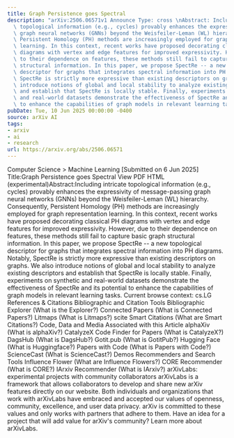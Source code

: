 ```yaml
---
title: Graph Persistence goes Spectral
description: "arXiv:2506.06571v1 Announce Type: cross \nAbstract: Including intricate\
  \ topological information (e.g., cycles) provably enhances the expressivity of message-passing\
  \ graph neural networks (GNNs) beyond the Weisfeiler-Leman (WL) hierarchy. Consequently,\
  \ Persistent Homology (PH) methods are increasingly employed for graph representation\
  \ learning. In this context, recent works have proposed decorating classical PH\
  \ diagrams with vertex and edge features for improved expressivity. However, due\
  \ to their dependence on features, these methods still fail to capture basic graph\
  \ structural information. In this paper, we propose SpectRe -- a new topological\
  \ descriptor for graphs that integrates spectral information into PH diagrams. Notably,\
  \ SpectRe is strictly more expressive than existing descriptors on graphs. We also\
  \ introduce notions of global and local stability to analyze existing descriptors\
  \ and establish that SpectRe is locally stable. Finally, experiments on synthetic\
  \ and real-world datasets demonstrate the effectiveness of SpectRe and its potential\
  \ to enhance the capabilities of graph models in relevant learning tasks."
pubDate: Tue, 10 Jun 2025 00:00:00 -0400
source: arXiv AI
tags:
- arxiv
- ai
- research
url: https://arxiv.org/abs/2506.06571
---
```


Computer Science > Machine Learning
[Submitted on 6 Jun 2025]
Title:Graph Persistence goes Spectral
View PDF HTML (experimental)Abstract:Including intricate topological information (e.g., cycles) provably enhances the expressivity of message-passing graph neural networks (GNNs) beyond the Weisfeiler-Leman (WL) hierarchy. Consequently, Persistent Homology (PH) methods are increasingly employed for graph representation learning. In this context, recent works have proposed decorating classical PH diagrams with vertex and edge features for improved expressivity. However, due to their dependence on features, these methods still fail to capture basic graph structural information. In this paper, we propose SpectRe -- a new topological descriptor for graphs that integrates spectral information into PH diagrams. Notably, SpectRe is strictly more expressive than existing descriptors on graphs. We also introduce notions of global and local stability to analyze existing descriptors and establish that SpectRe is locally stable. Finally, experiments on synthetic and real-world datasets demonstrate the effectiveness of SpectRe and its potential to enhance the capabilities of graph models in relevant learning tasks.
Current browse context:
cs.LG
References & Citations
Bibliographic and Citation Tools
Bibliographic Explorer (What is the Explorer?)
Connected Papers (What is Connected Papers?)
Litmaps (What is Litmaps?)
scite Smart Citations (What are Smart Citations?)
Code, Data and Media Associated with this Article
alphaXiv (What is alphaXiv?)
CatalyzeX Code Finder for Papers (What is CatalyzeX?)
DagsHub (What is DagsHub?)
Gotit.pub (What is GotitPub?)
Hugging Face (What is Huggingface?)
Papers with Code (What is Papers with Code?)
ScienceCast (What is ScienceCast?)
Demos
Recommenders and Search Tools
Influence Flower (What are Influence Flowers?)
CORE Recommender (What is CORE?)
IArxiv Recommender
(What is IArxiv?)
arXivLabs: experimental projects with community collaborators
arXivLabs is a framework that allows collaborators to develop and share new arXiv features directly on our website.
Both individuals and organizations that work with arXivLabs have embraced and accepted our values of openness, community, excellence, and user data privacy. arXiv is committed to these values and only works with partners that adhere to them.
Have an idea for a project that will add value for arXiv's community? Learn more about arXivLabs.